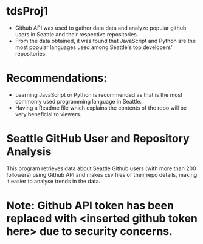 # tdsProj1
- Github API was used to gather data data and analyze popular github users in Seattle and their respective repositories.
- From the data obtained, it was found that JavaScript and Python are the most popular languages used among Seattle's top developers' repositories.
# Recommendations:
- Learning JavaScript or Python is recommended as that is the most commonly used programming language in Seattle.
- Having a Readme file which explains the contents of the repo will be very beneficial to viewers.

# Seattle GitHub User and Repository Analysis
This program retrieves data about Seattle Github users (with more than 200 followers) using Github API and makes csv files of their repo details, making it easier to analyse trends in the data.
# Note: Github API token has been replaced with \<inserted github token here> due to security concerns.
